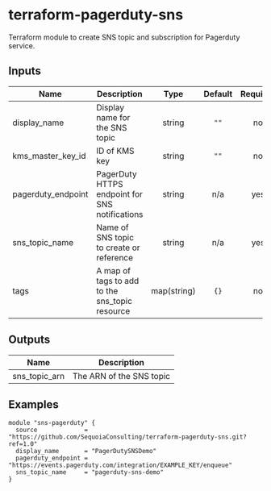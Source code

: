 # terraform-pagerduty-sns
Terraform module to create SNS topic and subscription for Pagerduty service.

## Inputs

| Name | Description | Type | Default | Required |
|------|-------------|:----:|:-----:|:-----:|
| display\_name |  Display name for the SNS topic | string | `""` | no |
| kms\_master\_key\_id | ID of KMS key | string | `""` | no |
| pagerduty\_endpoint | PagerDuty HTTPS endpoint for SNS notifications | string | n/a | yes |
| sns\_topic\_name | Name of SNS topic to create or reference | string | n/a | yes |
| tags | A map of tags to add to the sns_topic resource | map(string) | `{}` | no |

## Outputs

| Name | Description |
|------|-------------|
| sns\_topic\_arn | The ARN of the SNS topic |

## Examples

```hcl
module "sns-pagerduty" {
  source             = "https://github.com/SequoiaConsulting/terraform-pagerduty-sns.git?ref=1.0"
  display_name       = "PagerDutySNSDemo"
  pagerduty_endpoint = "https://events.pagerduty.com/integration/EXAMPLE_KEY/enqueue"
  sns_topic_name     = "pagerduty-sns-demo"
}
```
